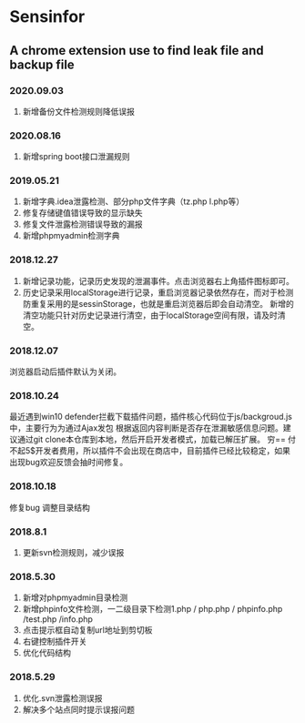 # Sensinfor

## A chrome extension use to find leak file and backup file
### 2020.09.03
1. 新增备份文件检测规则降低误报


### 2020.08.16
1. 新增spring boot接口泄漏规则

### 2019.05.21
1. 新增字典.idea泄露检测、部分php文件字典（tz.php l.php等）
2. 修复存储键值错误导致的显示缺失
3. 修复文件泄露检测错误导致的漏报
4. 新增phpmyadmin检测字典


### 2018.12.27 
1. 新增记录功能，记录历史发现的泄漏事件。点击浏览器右上角插件图标即可。
2. 历史记录采用localStorage进行记录，重启浏览器记录依然存在，而对于检测防重复采用的是sessinStorage，也就是重启浏览器后即会自动清空。
新增的清空功能只针对历史记录进行清空，由于localStorage空间有限，请及时清空。


### 2018.12.07 
浏览器启动后插件默认为关闭。

### 2018.10.24
最近遇到win10 defender拦截下载插件问题，插件核心代码位于js/backgroud.js中，主要行为为通过Ajax发包
根据返回内容判断是否存在泄漏敏感信息问题。建议通过git clone本仓库到本地，然后开启开发者模式，加载已解压扩展。
穷== 付不起5$开发者费用，所以插件不会出现在商店中，目前插件已经比较稳定，如果出现bug欢迎反馈会抽时间修复。

### 2018.10.18 
修复bug 调整目录结构


### 2018.8.1
1. 更新svn检测规则，减少误报


### 2018.5.30

1. 新增对phpmyadmin目录检测
2. 新增phpinfo文件检测，一二级目录下检测1.php / php.php / phpinfo.php /test.php /info.php
3. 点击提示框自动复制url地址到剪切板
4. 右键控制插件开关
5. 优化代码结构


### 2018.5.29

1. 优化.svn泄露检测误报
2. 解决多个站点同时提示误报问题
